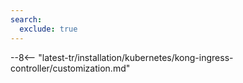 ```yaml
---
search:
  exclude: true
---
```


[kong-ing-controller-customization-docs]:    deployment.md
[wallarm-mode-docs]:                         ../../../../admin-en/configure-wallarm-mode.md
[applications-docs]:                         ../../../../user-guides/settings/applications.md
[passive-vuln-detection-docs]:               ../../../../about-wallarm/detecting-vulnerabilities.md#passive-detection
[active-threat-ver-docs]:                    ../../../../about-wallarm/detecting-vulnerabilities.md#active-threat-verification
[subscription-docs]:                         ../../../../about-wallarm/subscription-plans.md#subscription-plans
[get-tenant-via-api-docs]:                   ../../../multi-tenant/configure-accounts.md#step-3-create-the-tenant-via-the-wallarm-api
[multitenancy-overview]:                    ../../../multi-tenant/overview.md
[get-tenant-uuids-docs]:                    ../../../../updating-migrating/older-versions/multi-tenant.md#get-uuids-of-your-tenants
[available-filtration-modes]:               ../../../../admin-en/configure-wallarm-mode.md#available-filtration-modes
[general-settings-ui-docs]:                 ../../../../user-guides/settings/general.md
[wallarm-mode-rule-docs]:                   ../../../../user-guides/rules/wallarm-mode-rule.md
[integrations-docs]:                        ../../../../user-guides/settings/integrations/integrations-intro.md
[ip-lists-docs]:                            ../../../../user-guides/ip-lists/overview.md
[rules-docs]:                               ../../../../user-guides/rules/rules.md

--8<-- "latest-tr/installation/kubernetes/kong-ingress-controller/customization.md"